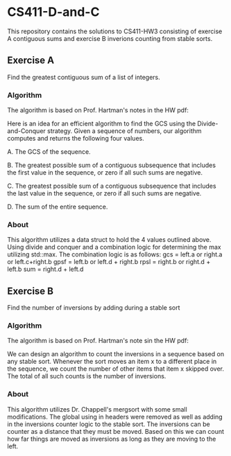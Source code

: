 # CS411-D-and-C

This repository contains the solutions to CS411-HW3 consisting of exercise A contiguous sums and exercise B inverions counting from stable sorts.

## Exercise A

Find the greatest contiguous sum of a list of integers.

### Algorithm

The algorithm is based on Prof. Hartman's notes in the HW pdf:

Here is an idea for an efficient algorithm to find the GCS using
the Divide-and-Conquer strategy. Given a sequence of
numbers, our algorithm computes and returns the following
four values.

A. The GCS of the sequence.

B. The greatest possible sum of a contiguous subsequence
that includes the first value in the sequence, or zero if all
such sums are negative.

C. The greatest possible sum of a contiguous subsequence
that includes the last value in the sequence, or zero if all
such sums are negative.

D. The sum of the entire sequence.

### About 

This algorithm utilizes a data struct to hold the 4 values outlined above.
Using divide and conquer and a combination logic for determining the max utilizing std::max.
The combination logic is as follows:
gcs = left.a or right.a or left.c+right.b
gpsf = left.b or left.d + right.b
rpsl = right.b or right.d + left.b
sum = right.d + left.d

## Exercise B

Find the number of inversions by adding during a stable sort

### Algorithm

The algorithm is based on Prof. Hartman's note sin the HW pdf:

We can design an algorithm to count the inversions in a
sequence based on any stable sort. Whenever the sort moves 
an item x to a different place in the sequence, we count the
number of other items that item x skipped over. The total of all
such counts is the number of inversions.

### About

This algorithm utilizes Dr. Chappell's mergsort with some small modifications. The global using in headers were removed as well as adding in the inversions counter logic to the stable sort.
The inversions can be counter as a distance that they must be moved. Based on this we can count how far things are moved as inversions as long as they are moving to the left.

